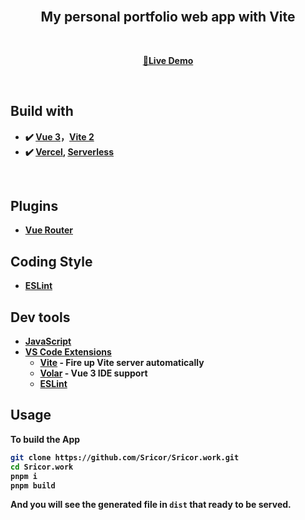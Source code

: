 <br>

<h2 align='center'>
My personal portfolio web app with <b>Vite</b<sup></sup><br>
</h2>

<br>

<p align='center'>
<a href="https://www.sricor.work">🔴Live Demo</a>
</p>

<br>

## Build with

- ✔️ [Vue 3](https://github.com/vuejs/vue-next)，[Vite 2](https://github.com/vitejs/vite)   
- ✔️ [Vercel](https://vercel.com/dashboard), [Serverless](https://cloud.tencent.com/)
<br>


## Plugins

- [Vue Router](https://github.com/vuejs/vue-router)


## Coding Style

- [ESLint](https://eslint.org/)


## Dev tools

- [JavaScript](https://www.typescriptlang.org/)
- [VS Code Extensions](./.vscode/extensions.json)
  - [Vite](https://marketplace.visualstudio.com/items?itemName=antfu.vite) - Fire up Vite server automatically
  - [Volar](https://marketplace.visualstudio.com/items?itemName=johnsoncodehk.volar) - Vue 3 IDE support
  - [ESLint](https://marketplace.visualstudio.com/items?itemName=dbaeumer.vscode-eslint)


## Usage

To build the App

```bash
git clone https://github.com/Sricor/Sricor.work.git
cd Sricor.work
pnpm i
pnpm build
```

And you will see the generated file in `dist` that ready to be served.



